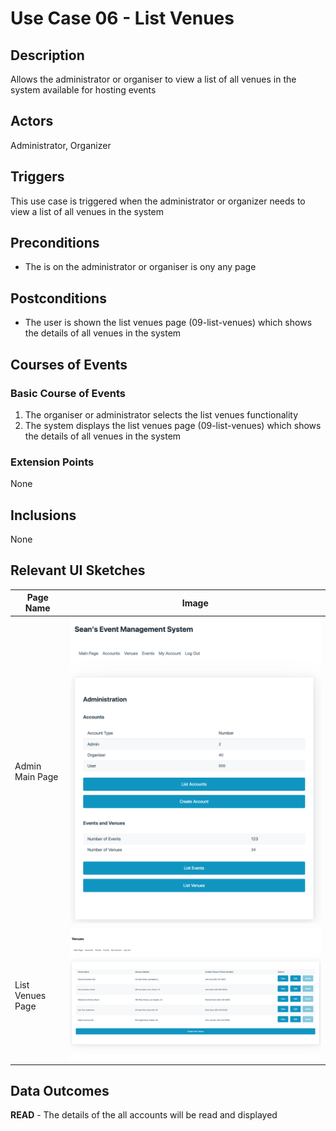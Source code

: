 # Use Case 06 - List Venues

## Description

Allows the administrator or organiser to view a list of all venues in the system available for hosting events

## Actors

Administrator, Organizer

## Triggers

This use case is triggered when the administrator or organizer needs to view a list of all venues in the system

## Preconditions

- The is on the administrator or organiser is ony any page

## Postconditions

- The user is shown the list venues page (09-list-venues) which shows the details of all venues in the system

## Courses of Events

### Basic Course of Events

1. The organiser or administrator selects the list venues functionality
2. The system displays the list venues page (09-list-venues) which shows the details of all venues in the system

### Extension Points

None

## Inclusions

None

## Relevant UI Sketches
| Page Name | Image |
|----|------|
| Admin Main Page | ![Admin Main Page](/01-requirements-solution/uisketches/01-main-admin.png) |
| List Venues Page | ![List Venues Page](/01-requirements-solution/uisketches/09-list-venues.png) |

## Data Outcomes
**READ** - The details of the all accounts will be read and displayed
